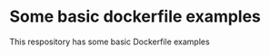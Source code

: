 Some basic dockerfile examples
==============================

This respository has some basic Dockerfile examples
